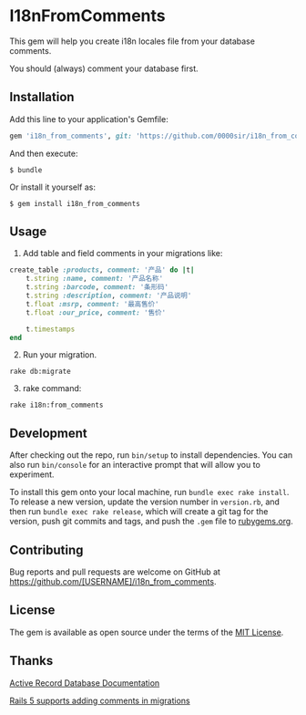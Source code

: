 # I18nFromComments

This gem will help you create i18n locales file from your database comments.

You should (always) comment your database first.

## Installation

Add this line to your application's Gemfile:

```ruby
gem 'i18n_from_comments', git: 'https://github.com/0000sir/i18n_from_comments.git'
```

And then execute:

    $ bundle

Or install it yourself as:

    $ gem install i18n_from_comments

## Usage

1. Add table and field comments in your migrations like:
```ruby
create_table :products, comment: '产品' do |t|
    t.string :name, comment: '产品名称'
    t.string :barcode, comment: '条形码'
    t.string :description, comment: '产品说明'
    t.float :msrp, comment: '最高售价'
    t.float :our_price, comment: '售价'

    t.timestamps
end
```

2. Run your migration.
```shell
rake db:migrate
```

3. rake command:

```shell
rake i18n:from_comments
```

## Development

After checking out the repo, run `bin/setup` to install dependencies. You can also run `bin/console` for an interactive prompt that will allow you to experiment.

To install this gem onto your local machine, run `bundle exec rake install`. To release a new version, update the version number in `version.rb`, and then run `bundle exec rake release`, which will create a git tag for the version, push git commits and tags, and push the `.gem` file to [rubygems.org](https://rubygems.org).

## Contributing

Bug reports and pull requests are welcome on GitHub at https://github.com/[USERNAME]/i18n_from_comments.

## License

The gem is available as open source under the terms of the [MIT License](https://opensource.org/licenses/MIT).

## Thanks
[Active Record Database Documentation](https://www.mayerdan.com/ruby/2017/11/12/active-record-documentation-in-rails)

[Rails 5 supports adding comments in migrations](https://blog.bigbinary.com/2016/06/21/rails-5-supports-adding-comments-migrations.html)